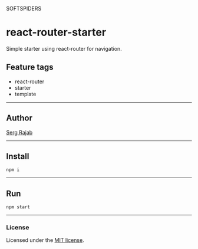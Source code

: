 SOFTSPIDERS

# react-router-starter

Simple starter using react-router for navigation.

## Feature tags

- react-router
- starter
- template

---

## Author

[Serg Rajab](https://github.com/SergRajab)

---

## Install

```
npm i
```
---

## Run

```
npm start
```

---

### License

Licensed under the [MIT license](./LICENSE). 
